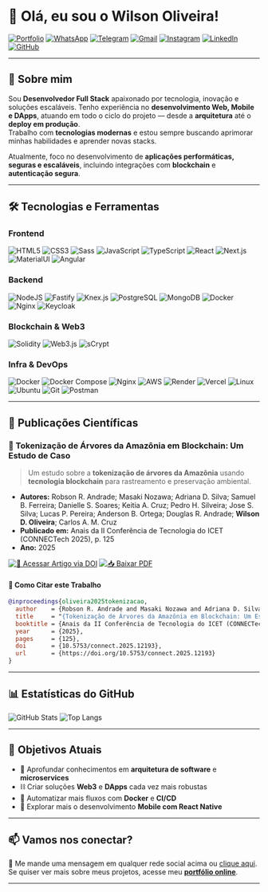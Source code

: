 # 👋 Olá, eu sou o Wilson Oliveira!

[![Portfolio](https://img.shields.io/badge/🌐%20Portfolio-FF5722?style=for-the-badge&logo=todoist&logoColor=white)](https://portifolio-woliveira1728.vercel.app/)
[![WhatsApp](https://img.shields.io/badge/WhatsApp-25D366?style=for-the-badge&logo=whatsapp&logoColor=white)](https://wa.me/5592994763359)
[![Telegram](https://img.shields.io/badge/Telegram-2CA5E0?style=for-the-badge&logo=telegram&logoColor=white)](https://t.me/woliveira1728)
[![Gmail](https://img.shields.io/badge/Gmail-D14836?style=for-the-badge&logo=gmail&logoColor=white)](mailto:woliveira1728@gmail.com)
[![Instagram](https://img.shields.io/badge/Instagram-E4405F?style=for-the-badge&logo=instagram&logoColor=white)](https://www.instagram.com/woliveira1728/)
[![LinkedIn](https://img.shields.io/badge/LinkedIn-0077B5?style=for-the-badge&logo=linkedin&logoColor=white)](https://linkedin.com/in/woliveira1728)
[![GitHub](https://img.shields.io/badge/GitHub-000?style=for-the-badge&logo=github&logoColor=white)](https://github.com/woliveira1728)

---

## 🚀 Sobre mim

Sou **Desenvolvedor Full Stack** apaixonado por tecnologia, inovação e soluções escaláveis. Tenho experiência no **desenvolvimento Web, Mobile e DApps**, atuando em todo o ciclo do projeto — desde a **arquitetura** até o **deploy em produção**.  
Trabalho com **tecnologias modernas** e estou sempre buscando aprimorar minhas habilidades e aprender novas stacks.  

Atualmente, foco no desenvolvimento de **aplicações performáticas, seguras e escaláveis**, incluindo integrações com **blockchain** e **autenticação segura**.

---

## 🛠️ Tecnologias e Ferramentas

### **Frontend**
![HTML5](https://img.shields.io/badge/HTML5-E34F26?style=for-the-badge&logo=html5&logoColor=white)
![CSS3](https://img.shields.io/badge/CSS3-1572B6?style=for-the-badge&logo=css3&logoColor=white)
![Sass](https://img.shields.io/badge/Sass-CC6699?style=for-the-badge&logo=sass&logoColor=white)
![JavaScript](https://img.shields.io/badge/JavaScript-F7DF1E?style=for-the-badge&logo=javascript&logoColor=black)
![TypeScript](https://img.shields.io/badge/TypeScript-3178C6?style=for-the-badge&logo=typescript&logoColor=white)
![React](https://img.shields.io/badge/React-20232A?style=for-the-badge&logo=react&logoColor=61DAFB)
![Next.js](https://img.shields.io/badge/Next.js-000000?style=for-the-badge&logo=nextdotjs&logoColor=white)
![MaterialUI](https://img.shields.io/badge/Material_UI-007FFF?style=for-the-badge&logo=mui&logoColor=white)
![Angular](https://img.shields.io/badge/Angular-DD0031?style=for-the-badge&logo=angular&logoColor=white)

### **Backend**
![NodeJS](https://img.shields.io/badge/Node.js-6DA55F?style=for-the-badge&logo=node.js&logoColor=white)
![Fastify](https://img.shields.io/badge/Fastify-202020?style=for-the-badge&logo=fastify&logoColor=white)
![Knex.js](https://img.shields.io/badge/Knex.js-3E863D?style=for-the-badge&logo=knex&logoColor=white)
![PostgreSQL](https://img.shields.io/badge/PostgreSQL-336791?style=for-the-badge&logo=postgresql&logoColor=white)
![MongoDB](https://img.shields.io/badge/MongoDB-4ea94b?style=for-the-badge&logo=mongodb&logoColor=white)
![Docker](https://img.shields.io/badge/Docker-2496ED?style=for-the-badge&logo=docker&logoColor=white)
![Nginx](https://img.shields.io/badge/Nginx-009639?style=for-the-badge&logo=nginx&logoColor=white)
![Keycloak](https://img.shields.io/badge/Keycloak-007ACC?style=for-the-badge&logo=keycloak&logoColor=white)

### **Blockchain & Web3**
![Solidity](https://img.shields.io/badge/Solidity-363636?style=for-the-badge&logo=solidity&logoColor=white)
![Web3.js](https://img.shields.io/badge/Web3.js-F16822?style=for-the-badge&logo=web3.js&logoColor=white)
![sCrypt](https://img.shields.io/badge/sCrypt-FFAE1A?style=for-the-badge&logo=bitcoin&logoColor=black)

### **Infra & DevOps**
![Docker](https://img.shields.io/badge/Docker-2496ED?style=for-the-badge&logo=docker&logoColor=white)
![Docker Compose](https://img.shields.io/badge/Docker_Compose-384d54?style=for-the-badge&logo=docker&logoColor=white)
![Nginx](https://img.shields.io/badge/Nginx-009639?style=for-the-badge&logo=nginx&logoColor=white)
![AWS](https://img.shields.io/badge/AWS-232F3E?style=for-the-badge&logo=amazon-aws&logoColor=white)
![Render](https://img.shields.io/badge/Render-46E3B7?style=for-the-badge&logo=render&logoColor=white)
![Vercel](https://img.shields.io/badge/Vercel-000000?style=for-the-badge&logo=vercel&logoColor=white)
![Linux](https://img.shields.io/badge/Linux-FCC624?style=for-the-badge&logo=linux&logoColor=black)
![Ubuntu](https://img.shields.io/badge/Ubuntu-E95420?style=for-the-badge&logo=ubuntu&logoColor=white)
![Git](https://img.shields.io/badge/Git-F05032?style=for-the-badge&logo=git&logoColor=white)
![Postman](https://img.shields.io/badge/Postman-FF6C37?style=for-the-badge&logo=postman&logoColor=white)

---

## 📄 Publicações Científicas

### 🔹 Tokenização de Árvores da Amazônia em Blockchain: Um Estudo de Caso
> Um estudo sobre a **tokenização de árvores da Amazônia** usando **tecnologia blockchain** para rastreamento e preservação ambiental.

- **Autores:** Robson R. Andrade; Masaki Nozawa; Adriana D. Silva; Samuel B. Ferreira; Danielle S. Soares; Keitia A. Cruz; Pedro H. Silveira; Jose S. Silva; Lucas P. Pereira; Anderson B. Ortega; Douglas R. Andrade; **Wilson D. Oliveira**; Carlos A. M. Cruz  
- **Publicado em:** Anais da II Conferência de Tecnologia do ICET (CONNECTech 2025), p. 125
- **Ano:** 2025

[![📄 Acessar Artigo via DOI](https://img.shields.io/badge/Acessar%20Artigo-DOI-blue?style=for-the-badge&logo=readthedocs)](http://dx.doi.org/10.5753/connect.2025.12193)
[![📥 Baixar PDF](https://img.shields.io/badge/Download-PDF-red?style=for-the-badge&logo=adobeacrobatreader)](./papers/artigo-tokenizacao-amazonia.pdf)

#### 📌 Como Citar este Trabalho
```bibtex
@inproceedings{oliveira2025tokenizacao,
  author    = {Robson R. Andrade and Masaki Nozawa and Adriana D. Silva and Samuel B. Ferreira and Danielle S. Soares and Keitia A. Cruz and Pedro H. Silveira and Jose S. Silva and Lucas P. Pereira and Anderson B. Ortega and Douglas R. Andrade and Wilson D. Oliveira and Carlos A. M. Cruz},
  title     = "{Tokenização de Árvores da Amazônia em Blockchain: Um Estudo de Caso}",
  booktitle = {Anais da II Conferência de Tecnologia do ICET (CONNECTech 2025)},
  year      = {2025},
  pages     = {125},
  doi       = {10.5753/connect.2025.12193},
  url       = {https://doi.org/10.5753/connect.2025.12193}
}
```

---

## 📊 Estatísticas do GitHub

![GitHub Stats](https://github-readme-stats.vercel.app/api?username=woliveira1728&theme=transparent&bg_color=000000&border_color=30A3DC&show_icons=true&icon_color=30A3DC&title_color=E94D5F&text_color=FFF)
![Top Langs](https://github-readme-stats.vercel.app/api/top-langs/?username=woliveira1728&layout=compact&bg_color=000000&border_color=30A3DC&title_color=E94D5F&text_color=FFF)

---

## 🎯 Objetivos Atuais

- 🚀 Aprofundar conhecimentos em **arquitetura de software** e **microservices**  
- ⛓️ Criar soluções **Web3** e **DApps** cada vez mais robustas  
- 🐳 Automatizar mais fluxos com **Docker** e **CI/CD**  
- 📱 Explorar mais o desenvolvimento **Mobile com React Native**

---

## 📫 Vamos nos conectar?

💬 Me mande uma mensagem em qualquer rede social acima ou [clique aqui](mailto:woliveira1728@gmail.com).  
Se quiser ver mais sobre meus projetos, acesse meu [**portfólio online**](https://portifolio-woliveira1728.vercel.app/).

---